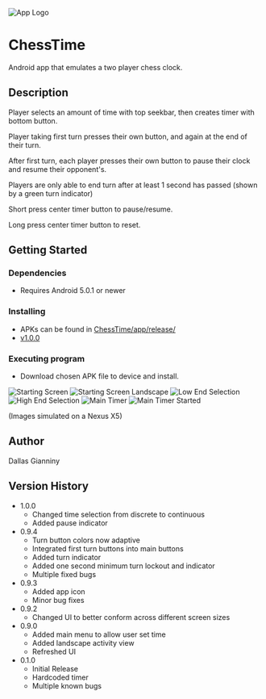 ![App Logo](https://i.imgur.com/YEtbVO1.png)

# ChessTime

Android app that emulates a two player chess clock.

## Description

Player selects an amount of time with top seekbar, then creates timer with bottom button.

Player taking first turn presses their own button, and again at the end of their turn.

After first turn, each player presses their own button to pause their clock and resume their opponent's.

Players are only able to end turn after at least 1 second has passed (shown by a green turn indicator)

Short press center timer button to pause/resume.

Long press center timer button to reset.

## Getting Started

### Dependencies

* Requires Android 5.0.1 or newer

### Installing

* APKs can be found in [ChessTime/app/release/](https://github.com/DallasGianniny/ChessTime/tree/master/app/release)
* [v1.0.0](https://github.com/DallasGianniny/ChessTime/raw/master/app/release/ChessTime_1.0.0.apk)


### Executing program

* Download chosen APK file to device and install.

![Starting Screen](https://i.imgur.com/DB0YQVK.png)
![Starting Screen Landscape](https://i.imgur.com/EkfhgbV.png)
![Low End Selection](https://i.imgur.com/N2IX08Y.png)
![High End Selection](https://i.imgur.com/xl2DCOL.png)
![Main Timer](https://i.imgur.com/WPNkCUt.png)
![Main Timer Started](https://i.imgur.com/P1Zoy7l.png)

(Images simulated on a Nexus X5)

## Author

Dallas Gianniny  

## Version History
* 1.0.0
    * Changed time selection from discrete to continuous
    * Added pause indicator
* 0.9.4
    * Turn button colors now adaptive
    * Integrated first turn buttons into main buttons
    * Added turn indicator
    * Added one second minimum turn lockout and indicator
    * Multiple fixed bugs
* 0.9.3
    * Added app icon
    * Minor bug fixes
* 0.9.2
    * Changed UI to better conform across different screen sizes
* 0.9.0
    * Added main menu to allow user set time
    * Added landscape activity view
    * Refreshed UI
* 0.1.0
    * Initial Release
    * Hardcoded timer
    * Multiple known bugs
